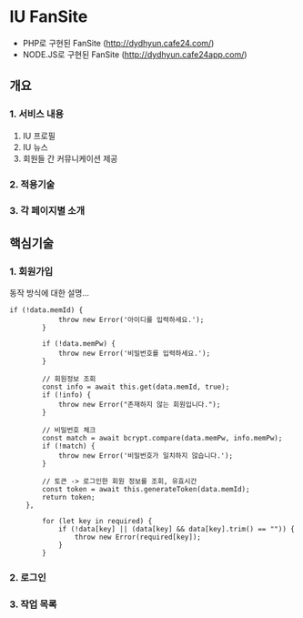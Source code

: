 # IU FanSite
* PHP로 구현된 FanSite (<http://dydhyun.cafe24.com/>)
* NODE.JS로 구현된 FanSite (<http://dydhyun.cafe24app.com/>)
## 개요
### 1. 서비스 내용 
1. IU 프로필
2. IU 뉴스
3. 회원들 간 커뮤니케이션 제공

### 2. 적용기술


### 3. 각 페이지별 소개

## 핵심기술
### 1. 회원가입
동작 방식에 대한 설명...
```
if (!data.memId) {
			throw new Error('아이디를 입력하세요.');
		}
		
		if (!data.memPw) {
			throw new Error('비밀번호를 입력하세요.');
		}
		
		// 회원정보 조회
		const info = await this.get(data.memId, true);
		if (!info) {
			throw new Error("존재하지 않는 회원입니다.");
		}
		
		// 비밀번호 체크 
		const match = await bcrypt.compare(data.memPw, info.memPw);
		if (!match) {
			throw new Error('비밀번호가 일치하지 않습니다.');
		}
		
		// 토큰 -> 로그인한 회원 정보를 조회, 유효시간 
		const token = await this.generateToken(data.memId);
		return token;
	},
	
		for (let key in required) {
			if (!data[key] || (data[key] && data[key].trim() == "")) {
				throw new Error(required[key]);
			}
		}
```
### 2. 로그인

### 3. 작업 목록
